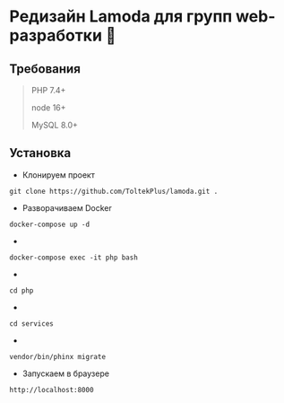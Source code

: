 # Редизайн Lamoda для групп web-разработки :rocket:

## Требования

> PHP 7.4+
>
> node 16+
>
> MySQL 8.0+

## Установка

- Клонируем проект

```
git clone https://github.com/ToltekPlus/lamoda.git .
```

- Разворачиваем Docker
```
docker-compose up -d
```

- 
```
docker-compose exec -it php bash
```

- 
```
cd php
```

- 
```
cd services
```

- 
```
vendor/bin/phinx migrate
```

- Запускаем в браузере
```
http://localhost:8000
``` 